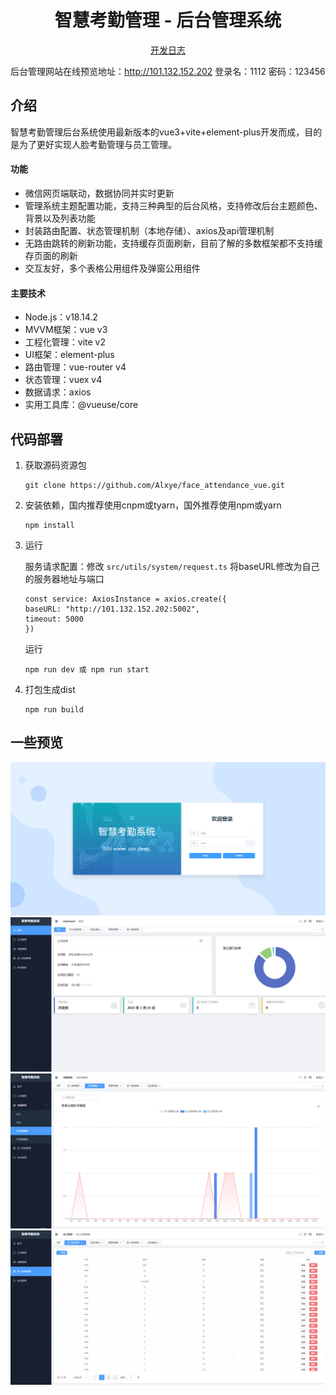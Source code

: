 <h1 align="center">智慧考勤管理 - 后台管理系统</h1>
<p align="center">
    <a href="./public/DepLog.md">
        开发日志
    </a>
</p>

后台管理网站在线预览地址：http://101.132.152.202  登录名：1112 密码：123456

## 介绍

智慧考勤管理后台系统使用最新版本的vue3+vite+element-plus开发而成，目的是为了更好实现人脸考勤管理与员工管理。

#### 功能

- 微信网页端联动，数据协同并实时更新
- 管理系统主题配置功能，支持三种典型的后台风格，支持修改后台主题颜色、背景以及列表功能
- 封装路由配置、状态管理机制（本地存储）、axios及api管理机制
- 无路由跳转的刷新功能，支持缓存页面刷新，目前了解的多数框架都不支持缓存页面的刷新
- 交互友好，多个表格公用组件及弹窗公用组件

#### 主要技术

- Node.js：v18.14.2
- MVVM框架：vue v3
- 工程化管理：vite v2
- UI框架：element-plus
- 路由管理：vue-router v4
- 状态管理：vuex v4
- 数据请求：axios
- 实用工具库：@vueuse/core

## 代码部署

1. 获取源码资源包

   ```
   git clone https://github.com/Alxye/face_attendance_vue.git
   ```


2. 安装依赖，国内推荐使用cnpm或tyarn，国外推荐使用npm或yarn

   ```
   npm install
   ```

3. 运行
   
   服务请求配置：修改 `src/utils/system/request.ts`
   将baseURL修改为自己的服务器地址与端口

   ```angular2html
   const service: AxiosInstance = axios.create({
   baseURL: "http://101.132.152.202:5002",
   timeout: 5000
   })
   ```
   
   运行
   ```
   npm run dev 或 npm run start
   ```

4. 打包生成dist

   ```
   npm run build
   ```

## 一些预览

![Image](https://github.com/Alxye/face_attendance_vue/raw/main/public/login.png)
![Image](https://github.com/Alxye/face_attendance_vue/raw/main/public/dashboard.png)
![Image](https://github.com/Alxye/face_attendance_vue/raw/main/public/echart.png)
![Image](https://github.com/Alxye/face_attendance_vue/raw/main/public/employee.png)
